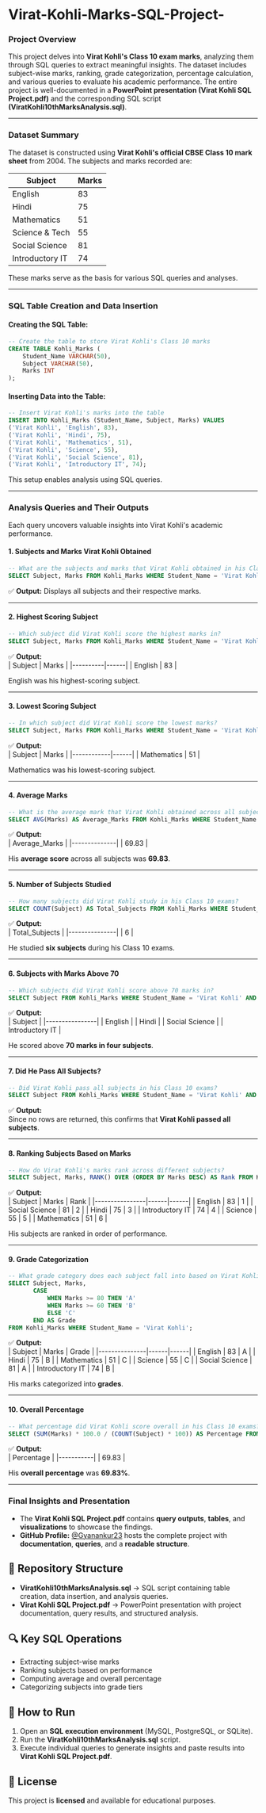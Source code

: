 # Virat-Kohli-Marks-SQL-Project-

### **Project Overview**  
This project delves into **Virat Kohli's Class 10 exam marks**, analyzing them through SQL queries to extract meaningful insights. The dataset includes subject-wise marks, ranking, grade categorization, percentage calculation, and various queries to evaluate his academic performance. The entire project is well-documented in a **PowerPoint presentation (Virat Kohli SQL Project.pdf)** and the corresponding SQL script **(ViratKohli10thMarksAnalysis.sql)**.

---

### **Dataset Summary**  
The dataset is constructed using **Virat Kohli's official CBSE Class 10 mark sheet** from 2004. The subjects and marks recorded are:

| Subject             | Marks |
|--------------------|------|
| English           | 83   |
| Hindi            | 75   |
| Mathematics       | 51   |
| Science & Tech    | 55   |
| Social Science    | 81   |
| Introductory IT   | 74   |

These marks serve as the basis for various SQL queries and analyses.

---

### **SQL Table Creation and Data Insertion**  
#### **Creating the SQL Table:**  

```sql
-- Create the table to store Virat Kohli's Class 10 marks
CREATE TABLE Kohli_Marks (
    Student_Name VARCHAR(50),
    Subject VARCHAR(50),
    Marks INT
);
```

#### **Inserting Data into the Table:**  

```sql
-- Insert Virat Kohli's marks into the table
INSERT INTO Kohli_Marks (Student_Name, Subject, Marks) VALUES 
('Virat Kohli', 'English', 83),
('Virat Kohli', 'Hindi', 75),
('Virat Kohli', 'Mathematics', 51),
('Virat Kohli', 'Science', 55),
('Virat Kohli', 'Social Science', 81),
('Virat Kohli', 'Introductory IT', 74);
```

This setup enables analysis using SQL queries.

---

### **Analysis Queries and Their Outputs**  
Each query uncovers valuable insights into Virat Kohli's academic performance.

#### **1. Subjects and Marks Virat Kohli Obtained**  
```sql
-- What are the subjects and marks that Virat Kohli obtained in his Class 10 exams?
SELECT Subject, Marks FROM Kohli_Marks WHERE Student_Name = 'Virat Kohli';
```
✅ **Output:** Displays all subjects and their respective marks.

---

#### **2. Highest Scoring Subject**  
```sql
-- Which subject did Virat Kohli score the highest marks in?
SELECT Subject, Marks FROM Kohli_Marks WHERE Student_Name = 'Virat Kohli' ORDER BY Marks DESC LIMIT 1;
```
✅ **Output:**  
| Subject  | Marks |
|----------|------|
| English  | 83   |

English was his highest-scoring subject.

---

#### **3. Lowest Scoring Subject**  
```sql
-- In which subject did Virat Kohli score the lowest marks?
SELECT Subject, Marks FROM Kohli_Marks WHERE Student_Name = 'Virat Kohli' ORDER BY Marks ASC LIMIT 1;
```
✅ **Output:**  
| Subject    | Marks |
|------------|------|
| Mathematics | 51   |

Mathematics was his lowest-scoring subject.

---

#### **4. Average Marks**  
```sql
-- What is the average mark that Virat Kohli obtained across all subjects?
SELECT AVG(Marks) AS Average_Marks FROM Kohli_Marks WHERE Student_Name = 'Virat Kohli';
```
✅ **Output:**  
| Average_Marks |
|--------------|
| 69.83       |

His **average score** across all subjects was **69.83**.

---

#### **5. Number of Subjects Studied**  
```sql
-- How many subjects did Virat Kohli study in his Class 10 exams?
SELECT COUNT(Subject) AS Total_Subjects FROM Kohli_Marks WHERE Student_Name = 'Virat Kohli';
```
✅ **Output:**  
| Total_Subjects |
|---------------|
| 6             |

He studied **six subjects** during his Class 10 exams.

---

#### **6. Subjects with Marks Above 70**  
```sql
-- Which subjects did Virat Kohli score above 70 marks in?
SELECT Subject FROM Kohli_Marks WHERE Student_Name = 'Virat Kohli' AND Marks > 70;
```
✅ **Output:**  
| Subject          |
|----------------|
| English        |
| Hindi         |
| Social Science |
| Introductory IT |

He scored above **70 marks in four subjects**.

---

#### **7. Did He Pass All Subjects?**  
```sql
-- Did Virat Kohli pass all subjects in his Class 10 exams?
SELECT Subject FROM Kohli_Marks WHERE Student_Name = 'Virat Kohli' AND Marks < 35;
```
✅ **Output:**  
Since no rows are returned, this confirms that **Virat Kohli passed all subjects**.

---

#### **8. Ranking Subjects Based on Marks**  
```sql
-- How do Virat Kohli's marks rank across different subjects?
SELECT Subject, Marks, RANK() OVER (ORDER BY Marks DESC) AS Rank FROM Kohli_Marks WHERE Student_Name = 'Virat Kohli';
```
✅ **Output:**  
| Subject          | Marks | Rank |
|----------------|------|------|
| English        | 83   | 1    |
| Social Science | 81   | 2    |
| Hindi         | 75   | 3    |
| Introductory IT | 74   | 4    |
| Science        | 55   | 5    |
| Mathematics    | 51   | 6    |

His subjects are ranked in order of performance.

---

#### **9. Grade Categorization**  
```sql
-- What grade category does each subject fall into based on Virat Kohli’s marks?
SELECT Subject, Marks, 
       CASE 
           WHEN Marks >= 80 THEN 'A'
           WHEN Marks >= 60 THEN 'B'
           ELSE 'C'
       END AS Grade
FROM Kohli_Marks WHERE Student_Name = 'Virat Kohli';
```
✅ **Output:**  
| Subject         | Marks | Grade |
|---------------|------|------|
| English       | 83   | A    |
| Hindi        | 75   | B    |
| Mathematics  | 51   | C    |
| Science      | 55   | C    |
| Social Science | 81   | A    |
| Introductory IT | 74   | B    |

His marks categorized into **grades**.

---

#### **10. Overall Percentage**  
```sql
-- What percentage did Virat Kohli score overall in his Class 10 exams?
SELECT (SUM(Marks) * 100.0 / (COUNT(Subject) * 100)) AS Percentage FROM Kohli_Marks WHERE Student_Name = 'Virat Kohli';
```
✅ **Output:**  
| Percentage |
|-----------|
| 69.83     |

His **overall percentage** was **69.83%**.

---

### **Final Insights and Presentation**
- The **Virat Kohli SQL Project.pdf** contains **query outputs**, **tables**, and **visualizations** to showcase the findings.  
- **GitHub Profile:** [@Gyanankur23](https://github.com/Gyanankur23) hosts the complete project with **documentation**, **queries**, and a **readable structure**.  


## 📁 Repository Structure  
- **ViratKohli10thMarksAnalysis.sql** → SQL script containing table creation, data insertion, and analysis queries.  
- **Virat Kohli SQL Project.pdf** → PowerPoint presentation with project documentation, query results, and structured analysis.  

## 🔍 Key SQL Operations  
- Extracting subject-wise marks  
- Ranking subjects based on performance  
- Computing average and overall percentage  
- Categorizing subjects into grade tiers  

## 🚀 How to Run  
1. Open an **SQL execution environment** (MySQL, PostgreSQL, or SQLite).  
2. Run the **ViratKohli10thMarksAnalysis.sql** script.  
3. Execute individual queries to generate insights and paste results into **Virat Kohli SQL Project.pdf**.  

## 📜 License  
This project is **licensed** and available for educational purposes.  
